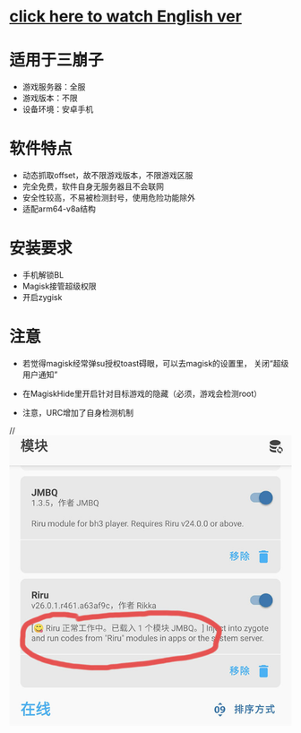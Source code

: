 # [click here to watch English ver](README_en.md)  

# 适用于三崩子
* 游戏服务器：全服
* 游戏版本：不限
* 设备环境：安卓手机

# 软件特点
* 动态抓取offset，故不限游戏版本，不限游戏区服
* 完全免费，软件自身无服务器且不会联网
* 安全性较高，不易被检测封号，使用危险功能除外
* 适配arm64-v8a结构

# 安装要求
* 手机解锁BL
* Magisk接管超级权限
* 开启zygisk


# 注意

* 若觉得magisk经常弹su授权toast碍眼，可以去magisk的设置里， 关闭“超级用户通知”

* 在MagiskHide里开启针对目标游戏的隐藏（必须，游戏会检测root）

* 注意，URC增加了自身检测机制

//![image](release/riru.jpg)
